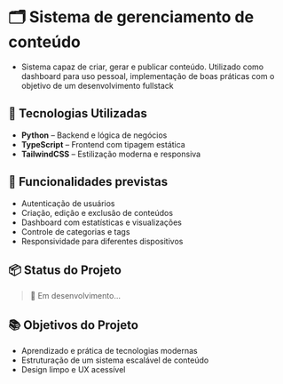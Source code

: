 # 🗂️ Sistema de gerenciamento de conteúdo


- Sistema capaz de criar, gerar e publicar conteúdo. Utilizado como dashboard para uso pessoal, implementação de boas práticas com o objetivo de um desenvolvimento fullstack

## 🚀 Tecnologias Utilizadas

- **Python** – Backend e lógica de negócios
- **TypeScript** – Frontend com tipagem estática
- **TailwindCSS** – Estilização moderna e responsiva

## 🎯 Funcionalidades previstas

- Autenticação de usuários
- Criação, edição e exclusão de conteúdos
- Dashboard com estatísticas e visualizações
- Controle de categorias e tags
- Responsividade para diferentes dispositivos

## 📦 Status do Projeto

> 🚧 Em desenvolvimento...

## 📚 Objetivos do Projeto

- Aprendizado e prática de tecnologias modernas
- Estruturação de um sistema escalável de conteúdo
- Design limpo e UX acessível
